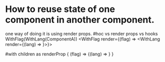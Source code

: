 # How to reuse state of one component in another component.

one way of doing it is using render props.
#hoc vs render props vs hooks
WithFlag(WithLang(ComponentA))
<WithFlag render={(flag) => <WithLang render={(lang) => <ComponentA flag={flag} lang={lang}>}>}>

#with children as renderProp
<WithFlag>
{
  (flag) => 
    <WithLang>
      {(lang) => <ComponentA flag={flag} lang={lang}>}
    </WithLang> 
}
</WithFlag>
